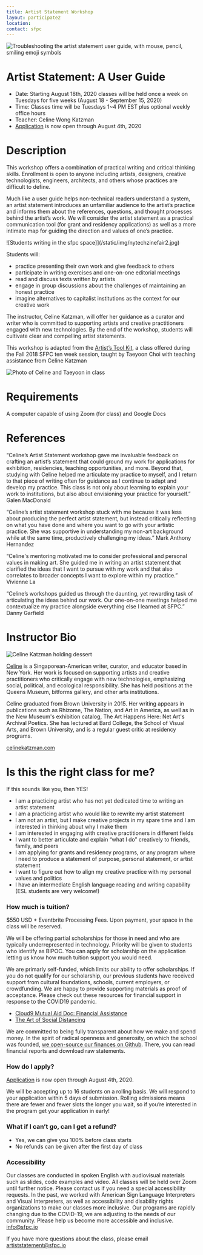 ```yaml
---
title: Artist Statement Workshop
layout: participate2
location:
contact: sfpc
---
```

![Troubleshooting the artist statement user guide, with mouse, pencil, smiling emoji symbols](/static/img/artiststatement/userguide_lg.jpg)

# Artist Statement: A User Guide
- Date: Starting August 18th, 2020 classes will be held once a week on Tuesdays for five weeks (August 18 - September 15, 2020)
- Time: Classes time will be Tuesdays 1~4 PM EST plus optional weekly office hours
- Teacher: Celine Wong Katzman
- [Application](https://airtable.com/shrsWGhjsdy5r8o7j) is now open through August 4th, 2020  

# Description

This workshop offers a combination of practical writing and critical thinking skills. Enrollment is open to anyone including artists, designers, creative technologists, engineers, architects, and others whose practices are difficult to define.  

Much like a user guide helps non-technical readers understand a system, an artist statement introduces an unfamiliar audience to the artist’s practice and informs them about the references, questions, and thought processes behind the artist’s work. We will consider the artist statement as a practical communication tool (for grant and residency applications) as well as a more intimate map for guiding the direction and values of one’s practice.

![Students writing in the sfpc space]](/static/img/nytechzinefair2.jpg)

Students will:
- practice presenting their own work and give feedback to others
- participate in writing exercises and one-on-one editorial meetings
- read and discuss texts written by artists
- engage in group discussions about the challenges of maintaining an honest practice
- imagine alternatives to capitalist institutions as the context for our creative work

The instructor, Celine Katzman, will offer her guidance as a curator and writer who is committed to supporting artists and creative practitioners engaged with new technologies. By the end of the workshop, students will cultivate clear and compelling artist statements.

This workshop is adapted from the [Artist’s Tool Kit](https://github.com/tchoi8/artiststoolkit), a class offered during the Fall 2018 SFPC ten week session, taught by Taeyoon Choi with teaching assistance from Celine Katzman

![Photo of Celine and Taeyoon in class](/static/img/artiststatement/class.jpg)

# Requirements
A computer capable of using Zoom (for class) and Google Docs

# References

“Celine’s Artist Statement workshop gave me invaluable feedback on crafting an artist’s statement that could ground my work for applications for exhibition, residencies, teaching opportunities, and more. Beyond that, studying with Celine helped me articulate my practice to myself, and I return to that piece of writing often for guidance as I continue to adapt and develop my practice. This class is not only about learning to explain your work to institutions, but also about envisioning your practice for yourself.” Galen MacDonald

“Celine’s artist statement workshop stuck with me because it was less about producing the perfect artist statement, but instead critically reflecting on what you have done and where you want to go with your artistic practice. She was supportive in understanding my non-art background while at the same time, productively challenging my ideas.” Mark Anthony Hernandez

“Celine's mentoring motivated me to consider professional and personal values in making art. She guided me in writing an artist statement that clarified the ideas that I want to pursue with my work and that also correlates to broader concepts I want to explore within my practice.” Vivienne La

“Celine’s workshops guided us through the daunting, yet rewarding task of articulating the ideas behind our work. Our one-on-one meetings helped me contextualize my practice alongside everything else I learned at SFPC.” Danny Garfield


# Instructor Bio

![Celine Katzman holding dessert](https://sfpc.io/static/img//people/celine-katzman.jpg)

[Celine](celinekatzman.com) is a Singaporean-American writer, curator, and educator based in New York. Her work is focused on supporting artists and creative practitioners who critically engage with new technologies, emphasizing social, political, and ecological responsibility. She has held positions at the Queens Museum, bitforms gallery, and other arts institutions.

Celine graduated from Brown University in 2015. Her writing appears in publications such as Rhizome, The Nation, and Art in America, as well as in the New Museum's exhibition catalog, The Art Happens Here: Net Art's Archival Poetics. She has lectured at Bard College, the School of Visual Arts, and Brown University, and is a regular guest critic at residency programs.

[celinekatzman.com](celinekatzman.com)



# Is this the right class for me?

If this sounds like you, then YES!

- I am a practicing artist who has not yet dedicated time to writing an artist statement
- I am a practicing artist who would like to rewrite my artist statement
- I am not an artist, but I make creative projects in my spare time and I am interested in thinking about why I make them
- I am interested in engaging with creative practitioners in different fields
- I want to better articulate and explain “what I do” creatively to friends, family, and peers
- I am applying for grants and residency programs, or any program where I need to produce a statement of purpose, personal statement, or artist statement
- I want to figure out how to align my creative practice with my personal values and politics
- I have an intermediate English language reading and writing capability (ESL students are very welcome!)

### How much is tuition?

$550 USD + Eventbrite Processing Fees. Upon payment, your space in the class will be reserved.

We will be offering partial scholarships for those in need and who are typically underrepresented in technology. Priority will be given to students who identify as BIPOC. You can apply for scholarship on the application letting us know how much tuition support you would need.

We are primarly self-funded, which limits our ability to offer scholarships. If you do not qualify for our scholarship, our previous students have received support from cultural foundations, schools, current employers, or crowdfunding. We are happy to provide supporting materials as proof of acceptance. Please check out these resources for financial support in response to the COVID19 pandemic.
- [Cloud9 Mutual Aid Doc: Financial Assistance](https://docs.google.com/document/d/1Qo_w8b6u2yXKzE7dIUmSeWqk3FFrqS1KhoCGzqcmZiQ/edit#heading=h.8jojokwzkoa7)
- [The Art of Social Distancing](https://docs.google.com/spreadsheets/d/e/2PACX-1vTt0lJMLDRlx_HsE132C3aGFa-D_rvk8rDVtkt9E7BH0jVQHrv-zD0favR98AtgTlPbNl2A5RPDH63X/pubhtml)

We are committed to being fully transparent about how we make and spend money. In the spirit of radical openness and generosity, on which the school was founded, [we open-source our finances on Github](https://github.com/sfpc/finance-and-administration). There, you can read financial reports and download raw statements.


### How do I apply?

[Application](https://airtable.com/shrsWGhjsdy5r8o7j) is now open through August 4th, 2020.

We will be accepting up to 16 students on a rolling basis. We will respond to your application within 5 days of submission. Rolling admissions means there are fewer and fewer slots the longer you wait, so if you’re interested in the program get your application in early!


### What if I can’t go, can I get a refund?
- Yes, we can give you 100% before class starts
- No refunds can be given after the first day of class

### Accessibility

Our classes are conducted in spoken English with audiovisual materials such as slides, code examples and video. All classes will be held over Zoom until further notice. Please contact us if you need a special accessibility requests. In the past, we worked with American Sign Language Interpreters and Visual Interpreters, as well as accessibility and disability rights organizations to make our classes more inclusive. Our programs are rapidly changing due to the COVID-19, we are adjusting to the needs of our community. Please help us become more accessible and inclusive. info@sfpc.io

If you have more questions about the class, please email artiststatement@sfpc.io  

